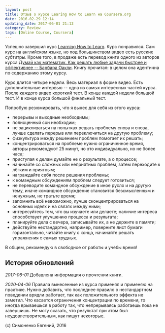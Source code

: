 ```yaml
---
layout: post
title: Отзыв о курсе Learing How to Learn на Coursera.org
date: 2016-02-29 12:14
updating_date: 2017-06-01 21:13
category: Review
tags: [Online Course, Coursera]
---
```


Успешно завершил курс
[Learning How to Learn](https://www.coursera.org/learn/learning-how-to-learn).
Курс понравился. Сам курс на английском языке, но под большинством видео есть
русские субтитры. Кроме того, в продаже есть перевод книги одного из авторов
курса [Думай как математик. Как решать любые задачи быстрее и эффективнее --
Барбара Оакли](https://www.ozon.ru/context/detail/id/33253422/). Книгу
прочитал: в целом она идентична по содержанию этому курсу.

Курс длится четыре недели. Весь материал в форме видео. Есть дополнительные
интервью -- одна из самых интересных частей курса. После каждого видео
короткий тест. В конце каждой недели большой тест. И в конце курса большой
финальный тест.

Попробую резюмировать, что я вынес для себя из этого курса:

- перерывы и выходные необходимы;
- полноценный сон необходим;
- не зацикливаться на попытках решать проблему снова и снова, лучше сделать
  перерыв или переключиться на другую проблему;
- физкультура между решением проблем помогает их решать;
- концентрироваться на проблеме нужно ограниченное время, авторы рекомендуют
  25 минут, но это индивидуально, но не более часа;
- приступая к делам думайте не о результате, а о процессе;
- начинайте со сложных или неприятных проблем, затем переходите
  к лёгким и приятным;
- награждайте себя после решения проблемы;
- к командным обсуждениям проблем следует готовиться;
- не переводите командное обсуждение в иное русло и на другую тему, иначе
  командное обсуждение становится безсмысленным и ненужным, не тратьте время;
- запомнить всё невозможно, лучше сконцентрироваться на основных идеях и на
  связях между ними;
- интересуйтесь тем, что вы изучаете или делаете; наличие интереса
  способствует улучшению процесса и результата;
- планируйте дела с вечера, записывайте их, а не держите в памяти;
- действуйте нестандартно, например, поверните лист бумаги горизонтально,
  читайте книгу с конца, начинайте решать упражнения с самых трудных.

В общем, рекомендую в свободное от работы и учёбы время!

## История обновлений

_2017-06-01_ Добавлена информация о прочтении книги.

_2020-04-06_ Правила вынесенные из курса применял и применяю на практике. Нужно
добавить, что последнее правило о нестандартном поведении врядли работает, так
как положительного эффекта не заметил. Что касается ограничения концентрации по
времени, то иногда врываешься в работу так, что непрерываясь работаешь пока не
завершишь. Не могу сказать, что результат при этом был неудовлетворительным,
как пишут некоторые.

(с) Симоненко Евгений, 2016
